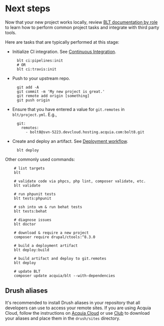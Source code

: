 # Next steps

Now that your new project works locally, review [BLT documentation by role](https://blt.readthedocs.io/) to learn how to perform common project tasks and integrate with third party tools.

Here are tasks that are typically performed at this stage:

* Initialize CI integration. See [Continuous Integration](ci.md).

        blt ci:pipelines:init
        # OR
        blt ci:travis:init

* Push to your upstream repo.

        git add -A
        git commit -m 'My new project is great.'
        git remote add origin [something]
        git push origin

* Ensure that you have entered a value for `git.remotes` in `blt/project.yml`. E.g.,

        git:
          remotes:
            - bolt8@svn-5223.devcloud.hosting.acquia.com:bolt8.git

* Create and deploy an artifact. See [Deployment workflow](deploy.md).

        blt deploy

Other commonly used commands:

        # list targets
        blt

        # validate code via phpcs, php lint, composer validate, etc.
        blt validate

        # run phpunit tests
        blt tests:phpunit

        # ssh into vm & run behat tests
        blt tests:behat

        # diagnose issues
        blt doctor

        # download & require a new project
        composer require drupal/ctools:^8.3.0

        # build a deployment artifact
        blt deploy:build

        # build artifact and deploy to git.remotes
        blt deploy

        # update BLT
        composer update acquia/blt --with-dependencies

## Drush aliases

It's recommended to install Drush aliases in your repository that all developers can use to access your remote sites. If you are using Acquia Cloud, follow the instructions on [Acquia Cloud](https://docs.acquia.com/acquia-cloud/drush/aliases) or use [Club](https://github.com/acquia/club#usage) to download your aliases and place them in the `drush/sites` directory.
